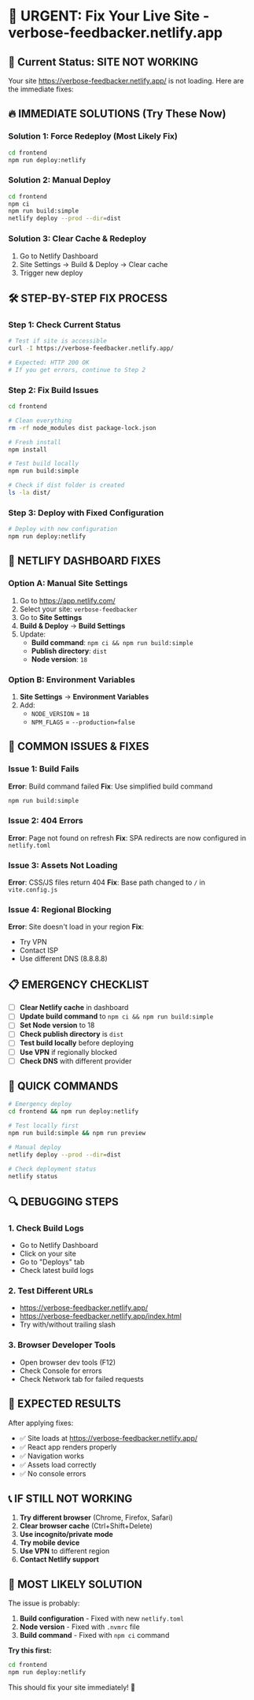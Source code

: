 # 🚨 URGENT: Fix Your Live Site - verbose-feedbacker.netlify.app

## 🚨 Current Status: SITE NOT WORKING
Your site https://verbose-feedbacker.netlify.app/ is not loading. Here are the immediate fixes:

## 🔥 IMMEDIATE SOLUTIONS (Try These Now)

### Solution 1: Force Redeploy (Most Likely Fix)
```bash
cd frontend
npm run deploy:netlify
```

### Solution 2: Manual Deploy
```bash
cd frontend
npm ci
npm run build:simple
netlify deploy --prod --dir=dist
```

### Solution 3: Clear Cache & Redeploy
1. Go to Netlify Dashboard
2. Site Settings → Build & Deploy → Clear cache
3. Trigger new deploy

## 🛠️ STEP-BY-STEP FIX PROCESS

### Step 1: Check Current Status
```bash
# Test if site is accessible
curl -I https://verbose-feedbacker.netlify.app/

# Expected: HTTP 200 OK
# If you get errors, continue to Step 2
```

### Step 2: Fix Build Issues
```bash
cd frontend

# Clean everything
rm -rf node_modules dist package-lock.json

# Fresh install
npm install

# Test build locally
npm run build:simple

# Check if dist folder is created
ls -la dist/
```

### Step 3: Deploy with Fixed Configuration
```bash
# Deploy with new configuration
npm run deploy:netlify
```

## 🔧 NETLIFY DASHBOARD FIXES

### Option A: Manual Site Settings
1. Go to https://app.netlify.com/
2. Select your site: `verbose-feedbacker`
3. Go to **Site Settings**
4. **Build & Deploy** → **Build Settings**
5. Update:
   - **Build command**: `npm ci && npm run build:simple`
   - **Publish directory**: `dist`
   - **Node version**: `18`

### Option B: Environment Variables
1. **Site Settings** → **Environment Variables**
2. Add:
   - `NODE_VERSION` = `18`
   - `NPM_FLAGS` = `--production=false`

## 🚨 COMMON ISSUES & FIXES

### Issue 1: Build Fails
**Error**: Build command failed
**Fix**: Use simplified build command
```bash
npm run build:simple
```

### Issue 2: 404 Errors
**Error**: Page not found on refresh
**Fix**: SPA redirects are now configured in `netlify.toml`

### Issue 3: Assets Not Loading
**Error**: CSS/JS files return 404
**Fix**: Base path changed to `/` in `vite.config.js`

### Issue 4: Regional Blocking
**Error**: Site doesn't load in your region
**Fix**: 
- Try VPN
- Contact ISP
- Use different DNS (8.8.8.8)

## 📋 EMERGENCY CHECKLIST

- [ ] **Clear Netlify cache** in dashboard
- [ ] **Update build command** to `npm ci && npm run build:simple`
- [ ] **Set Node version** to 18
- [ ] **Check publish directory** is `dist`
- [ ] **Test build locally** before deploying
- [ ] **Use VPN** if regionally blocked
- [ ] **Check DNS** with different provider

## 🎯 QUICK COMMANDS

```bash
# Emergency deploy
cd frontend && npm run deploy:netlify

# Test locally first
npm run build:simple && npm run preview

# Manual deploy
netlify deploy --prod --dir=dist

# Check deployment status
netlify status
```

## 🔍 DEBUGGING STEPS

### 1. Check Build Logs
- Go to Netlify Dashboard
- Click on your site
- Go to "Deploys" tab
- Check latest build logs

### 2. Test Different URLs
- https://verbose-feedbacker.netlify.app/
- https://verbose-feedbacker.netlify.app/index.html
- Try with/without trailing slash

### 3. Browser Developer Tools
- Open browser dev tools (F12)
- Check Console for errors
- Check Network tab for failed requests

## 🚀 EXPECTED RESULTS

After applying fixes:
- ✅ Site loads at https://verbose-feedbacker.netlify.app/
- ✅ React app renders properly
- ✅ Navigation works
- ✅ Assets load correctly
- ✅ No console errors

## 📞 IF STILL NOT WORKING

1. **Try different browser** (Chrome, Firefox, Safari)
2. **Clear browser cache** (Ctrl+Shift+Delete)
3. **Use incognito/private mode**
4. **Try mobile device**
5. **Use VPN** to different region
6. **Contact Netlify support**

## 🎯 MOST LIKELY SOLUTION

The issue is probably:
1. **Build configuration** - Fixed with new `netlify.toml`
2. **Node version** - Fixed with `.nvmrc` file
3. **Build command** - Fixed with `npm ci` command

**Try this first:**
```bash
cd frontend
npm run deploy:netlify
```

This should fix your site immediately! 🚀
